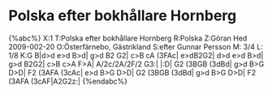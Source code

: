 # Polska efter bokhållare Hornberg

{%abc%}
X:1
T:Polska efter bokhållare Hornberg
R:Polska
Z:Göran Hed 2009-002-20
O:Österfärnebo, Gästrikland
S:efter Gunnar Persson
M: 3/4
L: 1/8
K:G
B|d>d e>d B>d| g>d B2 G2| c>B cA (3FAc| e>dB2G2|
d>d e>d B>d| g>d B2G2| c>B c>A F>A| A/2c/2A/2F/2 G3:|
|:D| G2 (3BGB (3dBd| g>d B>G D>D| F2 (3AFA (3cAc|
e>d B>G D>D| G2 (3BGB (3dBd| g>d B>G D>D| F2 (3AFA (3cAF|A2G2z:|
{%endabc%}

